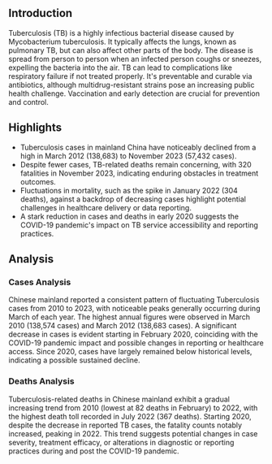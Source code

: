 ## Introduction

Tuberculosis (TB) is a highly infectious bacterial disease caused by Mycobacterium tuberculosis. It typically affects the lungs, known as pulmonary TB, but can also affect other parts of the body. The disease is spread from person to person when an infected person coughs or sneezes, expelling the bacteria into the air. TB can lead to complications like respiratory failure if not treated properly. It's preventable and curable via antibiotics, although multidrug-resistant strains pose an increasing public health challenge. Vaccination and early detection are crucial for prevention and control.
## Highlights

- Tuberculosis cases in mainland China have noticeably declined from a high in March 2012 (138,683) to November 2023 (57,432 cases). <br/>
- Despite fewer cases, TB-related deaths remain concerning, with 320 fatalities in November 2023, indicating enduring obstacles in treatment outcomes. <br/>
- Fluctuations in mortality, such as the spike in January 2022 (304 deaths), against a backdrop of decreasing cases highlight potential challenges in healthcare delivery or data reporting. <br/>
- A stark reduction in cases and deaths in early 2020 suggests the COVID-19 pandemic's impact on TB service accessibility and reporting practices. <br/>
## Analysis

### Cases Analysis
Chinese mainland reported a consistent pattern of fluctuating Tuberculosis cases from 2010 to 2023, with noticeable peaks generally occurring during March of each year. The highest annual figures were observed in March 2010 (138,574 cases) and March 2012 (138,683 cases). A significant decrease in cases is evident starting in February 2020, coinciding with the COVID-19 pandemic impact and possible changes in reporting or healthcare access. Since 2020, cases have largely remained below historical levels, indicating a possible sustained decline.

### Deaths Analysis
Tuberculosis-related deaths in Chinese mainland exhibit a gradual increasing trend from 2010 (lowest at 82 deaths in February) to 2022, with the highest death toll recorded in July 2022 (367 deaths). Starting 2020, despite the decrease in reported TB cases, the fatality counts notably increased, peaking in 2022. This trend suggests potential changes in case severity, treatment efficacy, or alterations in diagnostic or reporting practices during and post the COVID-19 pandemic.
